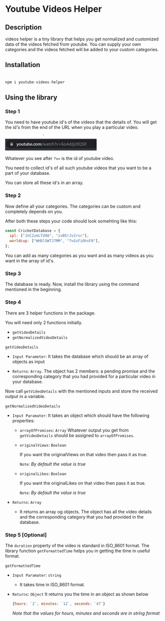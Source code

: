 # Youtube Videos Helper

## Description

videos helper is a tiny library that helps you get normalized and customized data of the videos fetched from youtube.
You can supply your own categories and the videos fetched will be added to your custom categories.

## Installation

```js

npm i youtube-videos-helper

```

## Using the library

### Step 1

You need to have youtube id's of the videos that the details of.
You will get the id's from the end of the URL when you play a particular video.

![Youtube Video Id](assets/Youtube_Video_Id.JPG)

Whatever you see after `?v=` is the id of youtube video.

You need to collect id's of all such youtube videos that you want to be a part of your database.

You can store all these id's in an array.

### Step 2

Now define all your categories. The categories can be custom and completely depends on you.

After both these steps your code should look somehting like this:

```js
const CricketDatabase = {
  ipl: ["JnC2zmLTd9A", "ivB5rJv2rsc"],
  worldcup: ["WHDlSWTJ7MM", "7vGsFiOhsF0"],
};
```

You can add as many categories as you want and as many videos as you want in the array of id's.

### Step 3

The database is ready. Now, install the library using the command mentioned in the beginning.

### Step 4

There are 3 helper functions in the package.

You will need only 2 functions initially.

- `getVideoDetails`
- `getNormalizedVideoDetails`

`getVideoDetails`

- `Input Parameter`: It takes the database which should be an array of objects as input

- `Returns`: `Array`.
  The object has 2 members: a pending promise and the corresponding category that you had provided for a particular video in your database.

Now call `getVideoDetails` with the mentioned inputs and store the received output in a variable.

`getNormalizedVideoDetails`

- `Input Paramater`: It takes an object which should have the following properties:

  - `arrayOfPromises`: `Array`
    Whatever output you get from `getVideoDetails` should be assigned to `arrayOfPromises`.
  - `originalViews`: `Boolean`

    If you want the originalViews on that video then pass it as true.

    `Note`: _By default the value is true_

  - `originalLikes`: `Boolean`

    If you want the originalLikes on that video then pass it as true.

    `Note`: _By default the value is true_

- `Returns`: `Array`
  - It returns an array og objects. The object has all the video details and the corresponding category that you had provided in the database.

### Step 5 [Optional]

The `duration` property of the video is standard in ISO_8601 format.
The library function `getFormattedTime` helps you in getting the time in useful format.

`getFormattedTime`

- `Input Paramater`: `string`

  - It takes time in ISO_8601 format.

- `Returns`: `Object`
  It returns you the time in an object as shown below

  ```js
  {hours: `2`, minutes: `12`, seconds: `47`}
  ```

  _Note that the values for hours, minutes and seconds are in string format_

